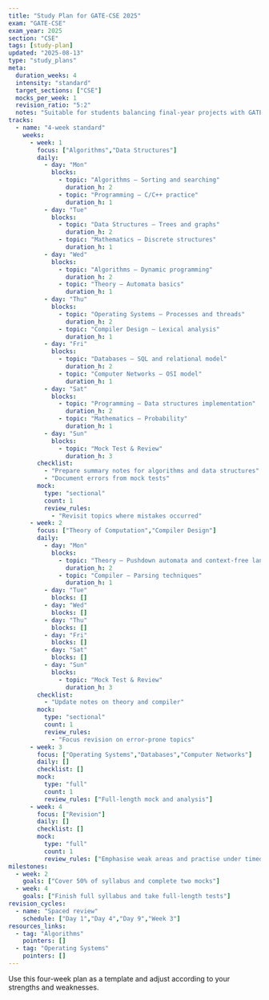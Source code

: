 ```yaml
---
title: "Study Plan for GATE-CSE 2025"
exam: "GATE-CSE"
exam_year: 2025
section: "CSE"
tags: [study-plan]
updated: "2025-08-13"
type: "study_plans"
meta:
  duration_weeks: 4
  intensity: "standard"
  target_sections: ["CSE"]
  mocks_per_week: 1
  revision_ratio: "5:2"
  notes: "Suitable for students balancing final-year projects with GATE prep"
tracks:
  - name: "4-week standard"
    weeks:
      - week: 1
        focus: ["Algorithms","Data Structures"]
        daily:
          - day: "Mon"
            blocks:
              - topic: "Algorithms – Sorting and searching"
                duration_h: 2
              - topic: "Programming – C/C++ practice"
                duration_h: 1
          - day: "Tue"
            blocks:
              - topic: "Data Structures – Trees and graphs"
                duration_h: 2
              - topic: "Mathematics – Discrete structures"
                duration_h: 1
          - day: "Wed"
            blocks:
              - topic: "Algorithms – Dynamic programming"
                duration_h: 2
              - topic: "Theory – Automata basics"
                duration_h: 1
          - day: "Thu"
            blocks:
              - topic: "Operating Systems – Processes and threads"
                duration_h: 2
              - topic: "Compiler Design – Lexical analysis"
                duration_h: 1
          - day: "Fri"
            blocks:
              - topic: "Databases – SQL and relational model"
                duration_h: 2
              - topic: "Computer Networks – OSI model"
                duration_h: 1
          - day: "Sat"
            blocks:
              - topic: "Programming – Data structures implementation"
                duration_h: 2
              - topic: "Mathematics – Probability"
                duration_h: 1
          - day: "Sun"
            blocks:
              - topic: "Mock Test & Review"
                duration_h: 3
        checklist:
          - "Prepare summary notes for algorithms and data structures"
          - "Document errors from mock tests"
        mock:
          type: "sectional"
          count: 1
          review_rules:
            - "Revisit topics where mistakes occurred"
      - week: 2
        focus: ["Theory of Computation","Compiler Design"]
        daily:
          - day: "Mon"
            blocks:
              - topic: "Theory – Pushdown automata and context-free languages"
                duration_h: 2
              - topic: "Compiler – Parsing techniques"
                duration_h: 1
          - day: "Tue"
            blocks: []
          - day: "Wed"
            blocks: []
          - day: "Thu"
            blocks: []
          - day: "Fri"
            blocks: []
          - day: "Sat"
            blocks: []
          - day: "Sun"
            blocks:
              - topic: "Mock Test & Review"
                duration_h: 3
        checklist:
          - "Update notes on theory and compiler"
        mock:
          type: "sectional"
          count: 1
          review_rules:
            - "Focus revision on error-prone topics"
      - week: 3
        focus: ["Operating Systems","Databases","Computer Networks"]
        daily: []
        checklist: []
        mock:
          type: "full"
          count: 1
          review_rules: ["Full-length mock and analysis"]
      - week: 4
        focus: ["Revision"]
        daily: []
        checklist: []
        mock:
          type: "full"
          count: 1
          review_rules: ["Emphasise weak areas and practise under timed conditions"]
milestones:
  - week: 2
    goals: ["Cover 50% of syllabus and complete two mocks"]
  - week: 4
    goals: ["Finish full syllabus and take full-length tests"]
revision_cycles:
  - name: "Spaced review"
    schedule: ["Day 1","Day 4","Day 9","Week 3"]
resources_links:
  - tag: "Algorithms"
    pointers: []
  - tag: "Operating Systems"
    pointers: []
---
```


Use this four-week plan as a template and adjust according to your strengths and weaknesses.
